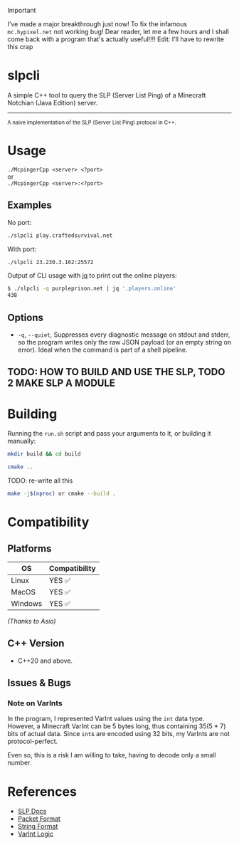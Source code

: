 > [!IMPORTANT]
> I've made a major breakthrough just now! To fix the infamous `mc.hypixel.net` not working bug! Dear reader, let me a few hours and I shall come back with a program that's actually useful!!!!
> Edit: I'll have to rewrite this crap

# slpcli

A simple C++ tool to query the SLP (Server List Ping) of a Minecraft Notchian (Java Edition) server.

---

<small>A naive implementation of the SLP (Server List Ping) protocol in C++.</small>

# Usage

`./McpingerCpp <server> <?port>`  
or  
`./McpingerCpp <server>:<?port>`

## Examples

No port:
```bash
./slpcli play.craftedsurvival.net
```
With port:
```bash
./slpcli 23.230.3.162:25572
```

Output of CLI usage with <a href="https://jqlang.org/" target="_blank" rel="noopener noreferrer">jq</a> to print out the online players:
```bash
$ ./slpcli -q purpleprison.net | jq '.players.online'
438
```

## Options

* `-q`, `--quiet`, Suppresses every diagnostic message on stdout and stderr, so the program writes only the raw JSON payload (or an empty string on error). Ideal when the command is part of a shell pipeline.

## TODO: HOW TO BUILD AND USE THE SLP, TODO 2 MAKE SLP A MODULE

# Building

Running the `run.sh` script and pass your arguments to it, or building it manually:

```bash
mkdir build && cd build
```

```bash
cmake ..
```

TODO: re-write all this
```bash
make -j$(nproc) or cmake --build .
```

# Compatibility

## Platforms

| OS      | Compatibility |
|---------|---------------|
| Linux   | YES ✅         |
| MacOS   | YES ✅         |
| Windows | YES ✅         |

*(Thanks to Asio)*

## C++ Version

* C++20 and above.

## Issues & Bugs

### Note on VarInts

In the program, I represented VarInt values using the `int` data type.
However, a Minecraft VarInt can be 5 bytes long, thus containing 35(5 * 7) bits of actual data.
Since `int`s are encoded using 32 bits, my VarInts are not protocol-perfect.

Even so, this is a risk I am willing to take, having to decode only a small number.

# References

* <a href="https://minecraft.wiki/w/Java_Edition_protocol/Server_List_Ping" target="_blank" rel="noopener noreferrer">SLP Docs</a>
* <a href="https://minecraft.wiki/w/Java_Edition_protocol/Packets" target="_blank" rel="noopener noreferrer">Packet Format</a>
* <a href="https://minecraft.wiki/w/Java_Edition_protocol/Data_types#Type:String" target="_blank" rel="noopener noreferrer">String Format</a>
* <a href="https://minecraft.wiki/w/Java_Edition_protocol/Packets#VarInt_and_VarLong" target="_blank" rel="noopener noreferrer">VarInt Logic</a>
